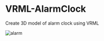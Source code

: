 # VRML-AlarmClock
Create 3D model of alarm clock using VRML

![alarm](https://user-images.githubusercontent.com/41731559/64948186-b2f0c000-d8a0-11e9-9038-23540d571931.PNG)
